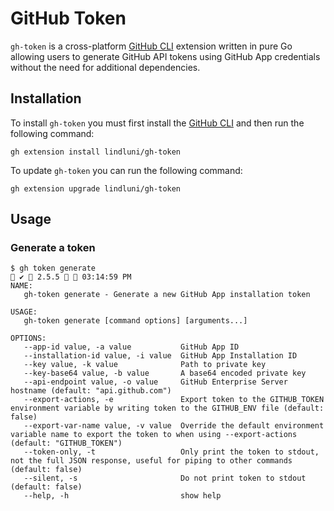 # GitHub Token

`gh-token` is a cross-platform [GitHub CLI](https://github.com/cli/cli) extension written in pure Go allowing users to 
generate GitHub API tokens using GitHub App credentials without the need for additional dependencies.

## Installation

To install `gh-token` you must first install the [GitHub CLI](https://github.com/cli/cli) and then run the following
command:

```shell
gh extension install lindluni/gh-token
```

To update `gh-token` you can run the following command:

```shell
gh extension upgrade lindluni/gh-token
```

## Usage

### Generate a token

```shell
$ gh token generate                                                                                                                                          ✔  2.5.5   03:14:59 PM 
NAME:
   gh-token generate - Generate a new GitHub App installation token

USAGE:
   gh-token generate [command options] [arguments...]

OPTIONS:
   --app-id value, -a value           GitHub App ID
   --installation-id value, -i value  GitHub App Installation ID
   --key value, -k value              Path to private key
   --key-base64 value, -b value       A base64 encoded private key
   --api-endpoint value, -o value     GitHub Enterprise Server hostname (default: "api.github.com")
   --export-actions, -e               Export token to the GITHUB_TOKEN environment variable by writing token to the GITHUB_ENV file (default: false)
   --export-var-name value, -v value  Override the default environment variable name to export the token to when using --export-actions (default: "GITHUB_TOKEN")
   --token-only, -t                   Only print the token to stdout, not the full JSON response, useful for piping to other commands (default: false)
   --silent, -s                       Do not print token to stdout (default: false)
   --help, -h                         show help
```
